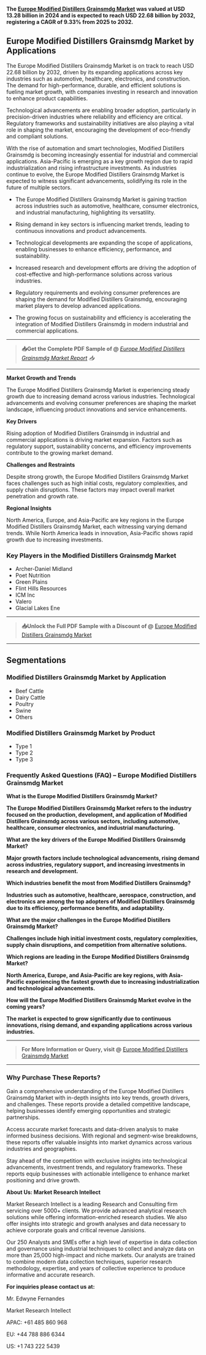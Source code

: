 <p><strong>The <a href="https://www.marketresearchintellect.com/download-sample/?rid=472688&amp;utm_source=Pulse-April-Europe&amp;utm_medium=852">Europe Modified Distillers Grainsmdg Market</a> was valued at USD 13.28 billion in 2024 and is expected to reach USD 22.68 billion by 2032, registering a CAGR of 9.33% from 2025 to 2032.</strong></p><h2>Europe Modified Distillers Grainsmdg Market by Applications&nbsp;</h2><p><p>The Europe Modified Distillers Grainsmdg Market is on track to reach USD 22.68 billion by 2032, driven by its expanding applications across key industries such as automotive, healthcare, electronics, and construction. The demand for high-performance, durable, and efficient solutions is fueling market growth, with companies investing in research and innovation to enhance product capabilities.</p><p>Technological advancements are enabling broader adoption, particularly in precision-driven industries where reliability and efficiency are critical. Regulatory frameworks and sustainability initiatives are also playing a vital role in shaping the market, encouraging the development of eco-friendly and compliant solutions.</p><p>With the rise of automation and smart technologies, Modified Distillers Grainsmdg is becoming increasingly essential for industrial and commercial applications. Asia-Pacific is emerging as a key growth region due to rapid industrialization and rising infrastructure investments. As industries continue to evolve, the Europe Modified Distillers Grainsmdg Market is expected to witness significant advancements, solidifying its role in the future of multiple sectors.</p></p><ul><li><p>The Europe Modified Distillers Grainsmdg Market is gaining traction across industries such as automotive, healthcare, consumer electronics, and industrial manufacturing, highlighting its versatility.</p></li><li><p>Rising demand in key sectors is influencing market trends, leading to continuous innovations and product advancements.</p></li><li><p>Technological developments are expanding the scope of applications, enabling businesses to enhance efficiency, performance, and sustainability.</p></li><li><p>Increased research and development efforts are driving the adoption of cost-effective and high-performance solutions across various industries.</p></li><li><p>Regulatory requirements and evolving consumer preferences are shaping the demand for Modified Distillers Grainsmdg, encouraging market players to develop advanced applications.</p></li><li><p>The growing focus on sustainability and efficiency is accelerating the integration of Modified Distillers Grainsmdg in modern industrial and commercial applications.</p></li></ul><hr /><blockquote><p><strong><span class="font-[700]">📥Get the Complete PDF Sample of @ </span></strong><em><span class="font-[700]"><a href="https://www.marketresearchintellect.com/download-sample/?rid=472688&amp;utm_source=Pulse-April-Europe&amp;utm_medium=852" target="_blank" data-tracking-control-name="article-ssr-frontend-pulse_little-text-block" data-tracking-will-navigate="" data-test-link="">Europe Modified Distillers Grainsmdg Market Report</a>&nbsp;📥</span></em></p></blockquote><hr /><p class="" data-start="77" data-end="360"><strong data-start="77" data-end="105">Market Growth and Trends</strong></p><p class="" data-start="77" data-end="360">The Europe Modified Distillers Grainsmdg Market is experiencing steady growth due to increasing demand across various industries. Technological advancements and evolving consumer preferences are shaping the market landscape, influencing product innovations and service enhancements.</p><p class="" data-start="362" data-end="606"><strong data-start="362" data-end="377">Key Drivers</strong></p><p class="" data-start="362" data-end="606">Rising adoption of Modified Distillers Grainsmdg in industrial and commercial applications is driving market expansion. Factors such as regulatory support, sustainability concerns, and efficiency improvements contribute to the growing market demand.</p><p class="" data-start="608" data-end="849"><strong data-start="608" data-end="637">Challenges and Restraints</strong></p><p class="" data-start="608" data-end="849">Despite strong growth, the Europe Modified Distillers Grainsmdg Market faces challenges such as high initial costs, regulatory complexities, and supply chain disruptions. These factors may impact overall market penetration and growth rate.</p><p class="" data-start="851" data-end="1095"><strong data-start="851" data-end="872">Regional Insights</strong></p><p class="" data-start="851" data-end="1095">North America, Europe, and Asia-Pacific are key regions in the Europe Modified Distillers Grainsmdg Market, each witnessing varying demand trends. While North America leads in innovation, Asia-Pacific shows rapid growth due to increasing investments.</p><p><h3>Key Players in the Modified Distillers Grainsmdg Market </h3><ul><li>Archer-Daniel Midland</li><li>Poet Nutrition</li><li>Green Plains</li><li>Flint Hills Resources</li><li>ICM Inc</li><li>Valero</li><li>Glacial Lakes Ene</li></ul></p><hr /><blockquote><p><strong>📥Unlock the Full PDF Sample with a Discount of @</strong> <a href="https://www.marketresearchintellect.com/ask-for-discount/?rid=472688&amp;utm_source=Pulse-April-Europe&amp;utm_medium=852">Europe Modified Distillers Grainsmdg Market</a></p></blockquote><hr /><p><h2>Segmentations</h2><h3>Modified Distillers Grainsmdg Market by Application</h3><ul><li>Beef Cattle</li><li>Dairy Cattle</li><li>Poultry</li><li>Swine</li><li>Others</li></ul><h3>Modified Distillers Grainsmdg Market by Product</h3><ul><li>Type 1</li><li>Type 2</li><li>Type 3</li></ul></p><h3><strong>Frequently Asked Questions (FAQ) &ndash; Europe Modified Distillers Grainsmdg Market</strong></h3><p><strong>What is the Europe Modified Distillers Grainsmdg Market?</strong></p><p><strong>The Europe Modified Distillers Grainsmdg Market refers to the industry focused on the production, development, and application of Modified Distillers Grainsmdg across various sectors, including automotive, healthcare, consumer electronics, and industrial manufacturing.</strong></p><p><strong>What are the key drivers of the Europe Modified Distillers Grainsmdg Market?</strong></p><p><strong>Major growth factors include technological advancements, rising demand across industries, regulatory support, and increasing investments in research and development.</strong></p><p><strong>Which industries benefit the most from Modified Distillers Grainsmdg?</strong></p><p><strong>Industries such as automotive, healthcare, aerospace, construction, and electronics are among the top adopters of Modified Distillers Grainsmdg due to its efficiency, performance benefits, and adaptability.</strong></p><p><strong>What are the major challenges in the Europe Modified Distillers Grainsmdg Market?</strong></p><p><strong>Challenges include high initial investment costs, regulatory complexities, supply chain disruptions, and competition from alternative solutions.</strong></p><p><strong>Which regions are leading in the Europe Modified Distillers Grainsmdg Market?</strong></p><p><strong>North America, Europe, and Asia-Pacific are key regions, with Asia-Pacific experiencing the fastest growth due to increasing industrialization and technological advancements.</strong></p><p><strong>How will the Europe Modified Distillers Grainsmdg Market evolve in the coming years?</strong></p><p><strong>The market is expected to grow significantly due to continuous innovations, rising demand, and expanding applications across various industries.</strong></p><hr /><blockquote><p><span class="font-[700]"><strong>For More Information or Query, visit&nbsp;@</strong>&nbsp;</span><span class="font-[700]"><a href="https://www.marketresearchintellect.com/product/modified-distillers-grainsmdg-market-size-and-forecast/?utm_source=Linkedin&utm_medium=852" target="_blank" data-tracking-control-name="article-ssr-frontend-pulse_little-text-block" data-tracking-will-navigate="" data-test-link="">Europe Modified Distillers Grainsmdg Market</a></span></p></blockquote><hr /><h3><strong data-start="0" data-end="31">Why Purchase These Reports?</strong></h3><p class="" data-start="35" data-end="297">Gain a comprehensive understanding of the Europe Modified Distillers Grainsmdg Market with in-depth insights into key trends, growth drivers, and challenges. These reports provide a detailed competitive landscape, helping businesses identify emerging opportunities and strategic partnerships.</p><p class="" data-start="299" data-end="540">Access accurate market forecasts and data-driven analysis to make informed business decisions. With regional and segment-wise breakdowns, these reports offer valuable insights into market dynamics across various industries and geographies.</p><p class="" data-start="542" data-end="784">Stay ahead of the competition with exclusive insights into technological advancements, investment trends, and regulatory frameworks. These reports equip businesses with actionable intelligence to enhance market positioning and drive growth.</p><p><strong><span class="font-[700]">About Us: Market Research Intellect</span></strong></p><p><span class="">Market Research Intellect is a leading Research and Consulting firm servicing over 5000+ clients. We provide advanced analytical research solutions while offering information-enriched research studies.&nbsp;</span>We also offer insights into strategic and growth analyses and data necessary to achieve corporate goals and critical revenue Janisions.</p><p><span class="">Our 250 Analysts and SMEs offer a high level of expertise in data collection and governance using industrial techniques to collect and analyze data on more than 25,000 high-impact and niche markets. Our analysts are trained to combine modern data collection techniques, superior research methodology, expertise, and years of collective experience to produce informative and accurate research.</span></p><p><strong>For inquiries please contact us at:</strong></p><p>Mr. Edwyne Fernandes</p><p>Market Research Intellect</p><p>APAC: +61 485 860 968</p><p>EU: +44 788 886 6344</p><p>US: +1 743 222 5439</p>